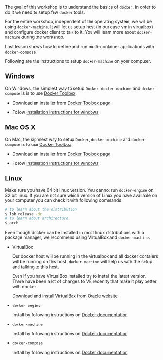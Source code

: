 The goal of this workshop is to understand the basics of `docker`. In order to
do it we need to setup few `docker` tools. 

For the entire workshop, independent of the operating system, we will be using
`docker-machine`. It will let us setup host (in our case vm in virualbox)
and configure docker client to talk to it. You will learn more about
`docker-machine` during the workshop.

Last lesson shows how to define and run multi-container applications with `docker-compose`.

Following are the instructions to setup `docker-machine` on your computer.


## Windows
On Windows, the simplest way to setup `Docker`, `docker-machine` and `docker-compose` is
is to use [Docker Toolbox](https://www.docker.com/docker-toolbox).

* Download an installer from
[Docker Toolbox page](https://www.docker.com/docker-toolbox)

* Follow
[installation instructions for windows](https://docs.docker.com/windows/step_one/)

## Mac OS X
On Mac, the sipmlest way to setup `Docker`, `docker-machine` and `docker-compose`
is to use [Docker Toolbox](https://www.docker.com/docker-toolbox).

* Download an installer from
[Docker Toolbox page](https://www.docker.com/docker-toolbox)

* Follow
[installation instructions for windows](https://docs.docker.com/mac/step_one/)

## Linux
Make sure you have 64 bit linux version. You cannot run `docker-engine` on
32 bit linux. If you are not sure which version of Linux you have available
on your computer you can check it with following commands
```sh
# to learn about the distribution
$ lsb_release -dc
# to learn about architecture
$ arch
```

Even though docker can be installed in most linux distributions with a package
manager, we recommend using VirtualBox and `docker-machine`.

* VirtualBox
    
    Our docker host will be running in the virtualbox and all docker contaiers
    will be running on this host. `docker-machine` will help us with the setup
    and talking to this host.
    
    Even if you have VirtualBox installed try to install the latest version.
    There have been a lot of changes to VB recenlty that make it play better
    with docker. 

    Download and install VirtualBox from
    [Oracle website](https://www.virtualbox.org/wiki/Linux_Downloads)
    
* `docker-engine`

    Install by following instructions on
    [Docker documentation](https://docs.docker.com/engine/installation/).
    
* `docker-machine`
   
    Install by following instructions on
    [Docker documentation](https://docs.docker.com/machine/install-machine/).
    
* `docker-compose`

    Install by following instructions on
    [Docker documentation](https://docs.docker.com/compose/install/).